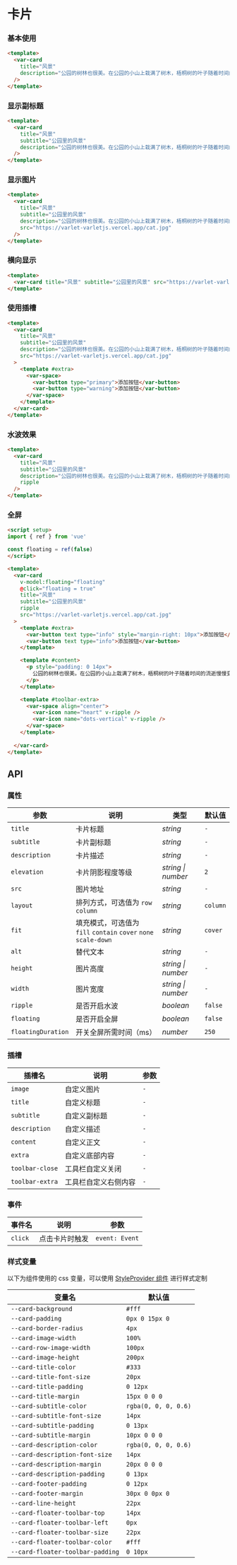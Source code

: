 # 卡片

### 基本使用

```html
<template>
  <var-card
    title="风景"
    description="公园的树林也很美。在公园的小山上栽满了树木，梧桐树的叶子随着时间的流逝慢慢变黄，纷纷飘落；枫树的叶子却变红了，公园笼罩在片片红云中，也使秋天增添了一分热情。而柏树的叶子仍是那么青翠欲滴，令你陶醉极了。山上有一群孩子在快乐的嬉戏，不时传来阵阵欢笑声，瞧，他们玩得多起劲呀，给树林增添了活力。"
  />
</template>
```

### 显示副标题

```html
<template>
  <var-card
    title="风景"
    subtitle="公园里的风景"
    description="公园的树林也很美。在公园的小山上栽满了树木，梧桐树的叶子随着时间的流逝慢慢变黄，纷纷飘落；枫树的叶子却变红了，公园笼罩在片片红云中，也使秋天增添了一分热情。而柏树的叶子仍是那么青翠欲滴，令你陶醉极了。山上有一群孩子在快乐的嬉戏，不时传来阵阵欢笑声，瞧，他们玩得多起劲呀，给树林增添了活力。"
  />
</template>
```

### 显示图片

```html
<template>
  <var-card
    title="风景"
    subtitle="公园里的风景"
    description="公园的树林也很美。在公园的小山上栽满了树木，梧桐树的叶子随着时间的流逝慢慢变黄，纷纷飘落；枫树的叶子却变红了，公园笼罩在片片红云中，也使秋天增添了一分热情。而柏树的叶子仍是那么青翠欲滴，令你陶醉极了。山上有一群孩子在快乐的嬉戏，不时传来阵阵欢笑声，瞧，他们玩得多起劲呀，给树林增添了活力。"
    src="https://varlet-varletjs.vercel.app/cat.jpg"
  />
</template>
```

### 横向显示

```html
<template>
  <var-card title="风景" subtitle="公园里的风景" src="https://varlet-varletjs.vercel.app/cat.jpg" layout="row"/>
</template>
```

### 使用插槽

```html
<template>
  <var-card
    title="风景"
    subtitle="公园里的风景"
    description="公园的树林也很美。在公园的小山上栽满了树木，梧桐树的叶子随着时间的流逝慢慢变黄，纷纷飘落；枫树的叶子却变红了，公园笼罩在片片红云中，也使秋天增添了一分热情。而柏树的叶子仍是那么青翠欲滴，令你陶醉极了。山上有一群孩子在快乐的嬉戏，不时传来阵阵欢笑声，瞧，他们玩得多起劲呀，给树林增添了活力。"
    src="https://varlet-varletjs.vercel.app/cat.jpg"
  >
    <template #extra>
      <var-space>
        <var-button type="primary">添加按钮</var-button>
        <var-button type="warning">添加按钮</var-button>
      </var-space>
    </template>
  </var-card>
</template>
```

### 水波效果

```html
<template>
  <var-card
    title="风景"
    subtitle="公园里的风景"
    description="公园的树林也很美。在公园的小山上栽满了树木，梧桐树的叶子随着时间的流逝慢慢变黄，纷纷飘落；枫树的叶子却变红了，公园笼罩在片片红云中，也使秋天增添了一分热情。而柏树的叶子仍是那么青翠欲滴，令你陶醉极了。山上有一群孩子在快乐的嬉戏，不时传来阵阵欢笑声，瞧，他们玩得多起劲呀，给树林增添了活力。"
    ripple
  />
</template>
```

### 全屏

```html
<script setup>
import { ref } from 'vue'

const floating = ref(false)
</script>

<template>
  <var-card
    v-model:floating="floating"
    @click="floating = true"
    title="风景"
    subtitle="公园里的风景"
    ripple
    src="https://varlet-varletjs.vercel.app/cat.jpg"
  >
    <template #extra>
      <var-button text type="info" style="margin-right: 10px">添加按钮</var-button>
      <var-button text type="info">添加按钮</var-button>
    </template>

    <template #content>
      <p style="padding: 0 14px">
        公园的树林也很美。在公园的小山上栽满了树木，梧桐树的叶子随着时间的流逝慢慢变黄，纷纷飘落；枫树的叶子却变红了，公园笼罩在片片红云中，也使秋天增添了一分热情。而柏树的叶子仍是那么青翠欲滴，令你陶醉极了。山上有一群孩子在快乐的嬉戏，不时传来阵阵欢笑声，瞧，他们玩得多起劲呀，给树林增添了活力。
      </p>
    </template>

    <template #toolbar-extra>
      <var-space align="center">
        <var-icon name="heart" v-ripple />
        <var-icon name="dots-vertical" v-ripple />
      </var-space>
    </template>
    
  </var-card>
</template>
```

## API

### 属性

| 参数            | 说明                                                     | 类型               | 默认值      |
|---------------|--------------------------------------------------------| ------------------ |----------|
| `title`       | 卡片标题                                                   | _string_           | `-`      |
| `subtitle`    | 卡片副标题                                                  | _string_           | `-`      |
| `description` | 卡片描述                                                   | _string_           | `-`      |
| `elevation`   | 卡片阴影程度等级                                               | _string \| number_  | `2`     |
| `src`         | 图片地址                                                   | _string_           | `-`      |
| `layout`      | 排列方式，可选值为 `row` `column`                               | _string_           | `column` |
| `fit`         | 填充模式，可选值为 `fill` `contain` `cover` `none` `scale-down` | _string_           | `cover`  |
| `alt`         | 替代文本                                                   | _string_           | `-`      |
| `height`      | 图片高度                                                   | _string \| number_  | `-`     |
| `width`       | 图片宽度                                                   | _string \| number_  | `-`     |
| `ripple`      | 是否开启水波                                                 | _boolean_          | `false`  |
| `floating`    | 是否开启全屏                                                 |_boolean_          | `false`  |
| `floatingDuration`    | 开关全屏所需时间（ms）                           |_number_          | `250`    |


### 插槽

| 插槽名           | 说明         | 参数 |
|---------------|------------| ---- |
| `image`       | 自定义图片      | `-`  |
| `title`       | 自定义标题      | `-`  |
| `subtitle`    | 自定义副标题     | `-`  |
| `description` | 自定义描述      | `-`  |
| `content`     | 自定义正文      | `-`  |
| `extra`       | 自定义底部内容    | `-`  |
| `toolbar-close` | 工具栏自定义关闭   | `-`  |
| `toolbar-extra` | 工具栏自定义右侧内容 | `-`  |


### 事件

| 事件名  | 说明           | 参数           |
| ------- | -------------- | -------------- |
| `click` | 点击卡片时触发 | `event: Event` |

### 样式变量

以下为组件使用的 css 变量，可以使用 [StyleProvider 组件](#/zh-CN/style-provider) 进行样式定制

| 变量名                               | 默认值                  |
|-----------------------------------|----------------------|
| `--card-background`               | `#fff`               |
| `--card-padding`                  | `0px 0 15px 0`       |
| `--card-border-radius`            | `4px`                |
| `--card-image-width`              | `100%`               |
| `--card-row-image-width`          | `100px`              |
| `--card-image-height`             | `200px`              |
| `--card-title-color`              | `#333`               |
| `--card-title-font-size`          | `20px`               |
| `--card-title-padding`            | `0 12px`             |
| `--card-title-margin`             | `15px 0 0 0`         |
| `--card-subtitle-color`           | `rgba(0, 0, 0, 0.6)` |
| `--card-subtitle-font-size`       | `14px`               |
| `--card-subtitle-padding`         | `0 13px`             |
| `--card-subtitle-margin`          | `10px 0 0 0`         |
| `--card-description-color`        | `rgba(0, 0, 0, 0.6)` |
| `--card-description-font-size`    | `14px`               |
| `--card-description-margin`       | `20px 0 0 0`         |
| `--card-description-padding`      | `0 13px`             |
| `--card-footer-padding`           | `0 12px`             |
| `--card-footer-margin`            | `30px 0 0px 0`       |
| `--card-line-height`              | `22px`               |
| `--card-floater-toolbar-top`      | `14px`               |
| `--card-floater-toolbar-left`     | `0px`                |
| `--card-floater-toolbar-size`     | `22px`               |
| `--card-floater-toolbar-color`    | `#fff`               |
| `--card-floater-toolbar-padding`  | `0 10px`             |
